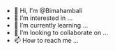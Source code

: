 - 👋 Hi, I’m @Bimahambali
- 👀 I’m interested in ...
- 🌱 I’m currently learning ...
- 💞️ I’m looking to collaborate on ...
- 📫 How to reach me ...

<!---
Bimahambali/Bimahambali is a ✨ special ✨ repository because its `README.md` (this file) appears on your GitHub profile.
You can click the Preview link to take a look at your changes.
--->
